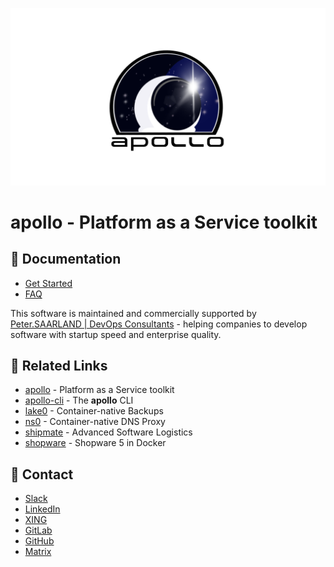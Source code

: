 !["Wallpaper"](wallpaper.png)

# apollo - Platform as a Service toolkit

## 🚀 Documentation

- [Get Started](docs/get-started.md)
- [FAQ](docs/faq.md)

This software is maintained and commercially supported by [Peter.SAARLAND | DevOps Consultants](https://www.peter.saarland) - helping companies to develop software with startup speed and enterprise quality.

## 🚀 Related Links

- [apollo](https://gitlab.com/peter.saarland/apollo/) - Platform as a Service toolkit
- [apollo-cli](https://gitlab.com/peter.saarland/apollo-cli/) - The **apollo** CLI
- [lake0](https://gitlab.com/peter.saarland/lake0/) - Container-native Backups
- [ns0](https://gitlab.com/peter.saarland/ns0/) - Container-native DNS Proxy
- [shipmate](https://gitlab.com/peter.saarland/shipmate/) - Advanced Software Logistics
- [shopware](https://gitlab.com/peter.saarland/shopware/) - Shopware 5 in Docker

## 🚀 Contact

- [Slack](https://join.slack.com/t/petersaarland/shared_invite/zt-d9ao21f9-pb70o46~82P~gxDTNy_JWw)
- [LinkedIn](https://www.linkedin.com/company/peter-saarland)
- [XING](https://www.xing.com/profile/Fabian_Peter4/cv)
- [GitLab](https://gitlab.com/peter.saarland)
- [GitHub](https://github.com/Peter-SAARLAND/)
- [Matrix](https://matrix.to/#/!RcYHgbzWjyNTYeEIZj:hello.peter.saarland?via=hello.peter.saarland)